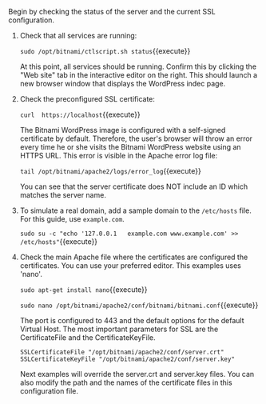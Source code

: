 Begin by checking the status of the server and the current SSL configuration.

1. Check that all services are running:

    `sudo /opt/bitnami/ctlscript.sh status`{{execute}}
    
    At this point, all services should be running. Confirm this by clicking the "Web site" tab in the interactive editor on the right. This should launch a new browser window that displays the WordPress indec page.

2. Check the preconfigured SSL certificate:

    `curl  https://localhost`{{execute}}
    
    The Bitnami WordPress image is configured with a self-signed certificate by default. Therefore, the user's browser will throw an error every time he or she visits the Bitnami WordPress website using an HTTPS URL. This error is visible in the Apache error log file:
    
    `tail /opt/bitnami/apache2/logs/error_log`{{execute}}
    
    You can see that the server certificate does NOT include an ID which matches the server name.

3. To simulate a real domain, add a sample domain to the `/etc/hosts` file. For this guide, use `example.com`.

    `sudo su -c "echo '127.0.0.1   example.com www.example.com' >> /etc/hosts"`{{execute}}

3. Check the main Apache file where the certificates are configured the certificates. You can use your preferred editor. This examples uses 'nano'.

    `sudo apt-get install nano`{{execute}}
    
    `sudo nano /opt/bitnami/apache2/conf/bitnami/bitnami.conf`{{execute}}
    
    The port is configured to 443 and the default options for the default Virtual Host. The most important parameters for SSL are the CertificateFile and the CertificateKeyFile.
    
    `SSLCertificateFile "/opt/bitnami/apache2/conf/server.crt"
     SSLCertificateKeyFile "/opt/bitnami/apache2/conf/server.key"`
    
    Next examples will override the server.crt and server.key files. You can also modify the path and the names of the certificate files in this configuration file.
    
    
    
